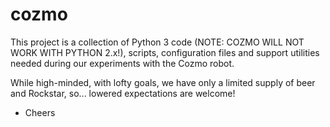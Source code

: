 # cozmo

This project is a collection of Python 3 code (NOTE: COZMO WILL NOT WORK WITH PYTHON 2.x!), scripts, configuration files and support utilities needed during our experiments with the Cozmo robot.

While high-minded, with lofty goals, we have only a limited supply of beer and Rockstar, so... lowered expectations are welcome!

- Cheers
